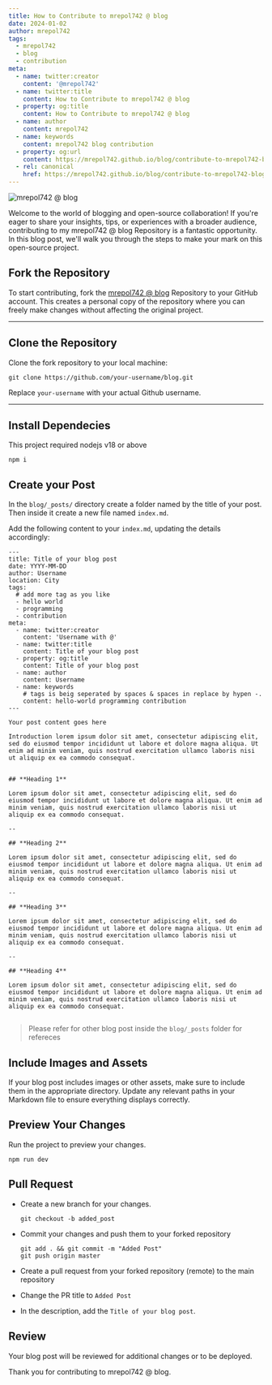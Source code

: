 ```yaml
---
title: How to Contribute to mrepol742 @ blog
date: 2024-01-02
author: mrepol742
tags:
  - mrepol742
  - blog
  - contribution
meta:
  - name: twitter:creator
    content: '@mrepol742'
  - name: twitter:title
    content: How to Contribute to mrepol742 @ blog
  - property: og:title
    content: How to Contribute to mrepol742 @ blog
  - name: author
    content: mrepol742
  - name: keywords
    content: mrepol742 blog contribution
  - property: og:url
    content: https://mrepol742.github.io/blog/contribute-to-mrepol742-blog/
  - rel: canonical
    href: https://mrepol742.github.io/blog/contribute-to-mrepol742-blog/
---
```


![mrepol742 @ blog](/blog/images/posts/blog.gif)

Welcome to the world of blogging and open-source collaboration! If you're eager to share your insights, tips, or experiences with a broader audience, contributing to my mrepol742 @ blog Repository is a fantastic opportunity. In this blog post, we'll walk you through the steps to make your mark on this open-source project.

## **Fork the Repository**

To start contributing, fork the [mrepol742 @ blog](https://github.com/mrepol742/blog/fork) Repository to your GitHub account. This creates a personal copy of the repository where you can freely make changes without affecting the original project.

---

## **Clone the Repository**

Clone the fork repository to your local machine:
```
git clone https://github.com/your-username/blog.git
```
Replace `your-username`  with your actual Github username.

---

## **Install Dependecies**

This project required nodejs v18 or above

```
npm i
```

## **Create your Post**

In the `blog/_posts/` directory create a folder named by the title of your post. Then inside it create a new file named `index.md`.

Add the following content to your `index.md`, updating the details accordingly:

```
---
title: Title of your blog post
date: YYYY-MM-DD
author: Username
location: City  
tags:
  # add more tag as you like
  - hello world
  - programming
  - contribution
meta:
  - name: twitter:creator
    content: 'Username with @'
  - name: twitter:title
    content: Title of your blog post
  - property: og:title
    content: Title of your blog post
  - name: author
    content: Username
  - name: keywords
    # tags is beig seperated by spaces & spaces in replace by hypen -.
    content: hello-world programming contribution
---

Your post content goes here

Introduction lorem ipsum dolor sit amet, consectetur adipiscing elit, sed do eiusmod tempor incididunt ut labore et dolore magna aliqua. Ut enim ad minim veniam, quis nostrud exercitation ullamco laboris nisi ut aliquip ex ea commodo consequat.


## **Heading 1**

Lorem ipsum dolor sit amet, consectetur adipiscing elit, sed do eiusmod tempor incididunt ut labore et dolore magna aliqua. Ut enim ad minim veniam, quis nostrud exercitation ullamco laboris nisi ut aliquip ex ea commodo consequat.

--

## **Heading 2**

Lorem ipsum dolor sit amet, consectetur adipiscing elit, sed do eiusmod tempor incididunt ut labore et dolore magna aliqua. Ut enim ad minim veniam, quis nostrud exercitation ullamco laboris nisi ut aliquip ex ea commodo consequat.

--

## **Heading 3**

Lorem ipsum dolor sit amet, consectetur adipiscing elit, sed do eiusmod tempor incididunt ut labore et dolore magna aliqua. Ut enim ad minim veniam, quis nostrud exercitation ullamco laboris nisi ut aliquip ex ea commodo consequat.

--

## **Heading 4**

Lorem ipsum dolor sit amet, consectetur adipiscing elit, sed do eiusmod tempor incididunt ut labore et dolore magna aliqua. Ut enim ad minim veniam, quis nostrud exercitation ullamco laboris nisi ut aliquip ex ea commodo consequat.


```

> Please refer for other blog post inside the `blog/_posts` folder for refereces

## **Include Images and Assets**

If your blog post includes images or other assets, make sure to include them in the appropriate directory. Update any relevant paths in your Markdown file to ensure everything displays correctly.

## **Preview Your Changes**

Run the project to preview your changes.

```
npm run dev
```

## **Pull Request**

- Create a new branch for your changes.

  ```
  git checkout -b added_post
  ```

- Commit your changes and push them to your forked repository

  ```
  git add . && git commit -m "Added Post"
  git push origin master
  ```

- Create a pull request from your forked repository (remote) to the main repository
- Change the PR title to `Added Post`

- In the description, add the `Title of your blog post`.

## **Review**

Your blog post will be reviewed for additional changes or to be deployed.

Thank you for contributing to mrepol742 @ blog.